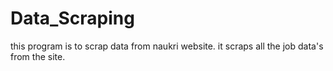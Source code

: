 # Data_Scraping
this program is to scrap data from naukri website.
it scraps all the job data's from the site.
